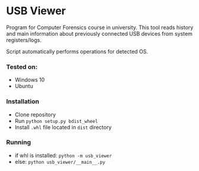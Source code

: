 # USB Viewer

Program for Computer Forensics course in university. This tool reads history and main information about previously
connected USB devices from system registers/logs.

Script automatically performs operations for detected OS.

### Tested on:

- Windows 10
- Ubuntu

### Installation

- Clone repository
- Run `python setup.py bdist_wheel`
- Install `.whl` file located in `dist` directory

### Running

- if whl is installed: `python -m usb_viewer`
- else: `python usb_viewer/__main__.py`
